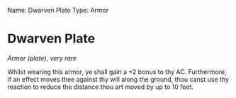 Name: Dwarven Plate
Type: Armor

# Dwarven Plate
_Armor (plate), very rare_

Whilst wearing this armor, ye shall gain a +2 bonus to thy AC. Furthermore, if an effect moves thee against thy will along the ground, thou canst use thy reaction to reduce the distance thou art moved by up to 10 feet.